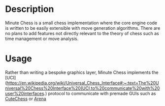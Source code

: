 # Description
Minute Chess is a small chess implementation where the core engine code is written to be easily extensible with move generation algorithms. There are no plans to add features not directly relevant to the theory of chess such as time management or move analysis.

# Usage
Rather than writing a bespoke graphics layer, Minute Chess implements the [UCI](https://en.wikipedia.org/wiki/Universal_Chess_Interface#:~:text=The%20Universal%20Chess%20Interface%20(UCI,to%20communicate%20with%20user%20interfaces.) protocol to communicate with premade GUIs such as [CuteChess](https://cutechess.com/) or [Arena](http://www.playwitharena.de/)
